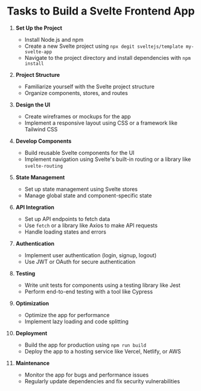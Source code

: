 # Tasks to Build a Svelte Frontend App

1. **Set Up the Project**
    - Install Node.js and npm
    - Create a new Svelte project using `npx degit sveltejs/template my-svelte-app`
    - Navigate to the project directory and install dependencies with `npm install`

2. **Project Structure**
    - Familiarize yourself with the Svelte project structure
    - Organize components, stores, and routes

3. **Design the UI**
    - Create wireframes or mockups for the app
    - Implement a responsive layout using CSS or a framework like Tailwind CSS

4. **Develop Components**
    - Build reusable Svelte components for the UI
    - Implement navigation using Svelte's built-in routing or a library like `svelte-routing`

5. **State Management**
    - Set up state management using Svelte stores
    - Manage global state and component-specific state

6. **API Integration**
    - Set up API endpoints to fetch data
    - Use `fetch` or a library like Axios to make API requests
    - Handle loading states and errors

7. **Authentication**
    - Implement user authentication (login, signup, logout)
    - Use JWT or OAuth for secure authentication

8. **Testing**
    - Write unit tests for components using a testing library like Jest
    - Perform end-to-end testing with a tool like Cypress

9. **Optimization**
    - Optimize the app for performance
    - Implement lazy loading and code splitting

10. **Deployment**
     - Build the app for production using `npm run build`
     - Deploy the app to a hosting service like Vercel, Netlify, or AWS

11. **Maintenance**
     - Monitor the app for bugs and performance issues
     - Regularly update dependencies and fix security vulnerabilities

